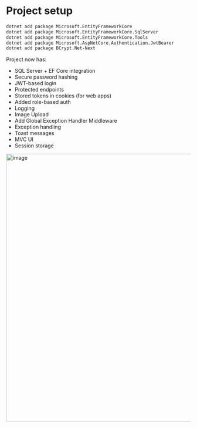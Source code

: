 # Project setup

```sh
dotnet add package Microsoft.EntityFrameworkCore
dotnet add package Microsoft.EntityFrameworkCore.SqlServer
dotnet add package Microsoft.EntityFrameworkCore.Tools
dotnet add package Microsoft.AspNetCore.Authentication.JwtBearer
dotnet add package BCrypt.Net-Next
```


Project now has:
- SQL Server + EF Core integration
- Secure password hashing
- JWT-based login
- Protected endpoints
- Stored tokens in cookies (for web apps)
- Added role-based auth
- Logging
- Image Upload
- Add Global Exception Handler Middleware
- Exception handling
- Toast messages
- MVC UI
- Session storage

<img width="1360" height="730" alt="image" src="https://github.com/user-attachments/assets/9ea88cd0-430f-420b-93e0-609525eeecda" />



  
